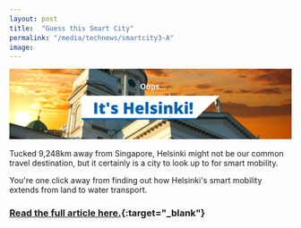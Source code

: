 ```yaml
---
layout: post
title:  "Guess this Smart City"
permalink: "/media/technews/smartcity3-A"
image: 
---
```


![Helsinki](/images/technews/Helsinki_wrong.png)

Tucked 9,248km away from Singapore, Helsinki might not be our common travel destination, but it certainly is a city to look up to for smart mobility.

You're one click away from finding out how Helsinki's smart mobility extends from land to water transport.  

### [Read the full article here.](https://www.tech.gov.sg/media/technews/smart-cities-around-the-world-helsinki?utm_source=govtech&utm_medium=edm&utm_campaign=technews){:target="_blank"}
